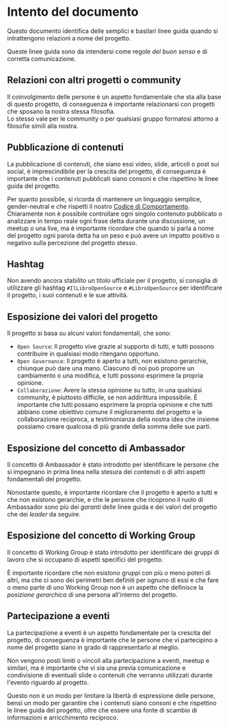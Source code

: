 # Intento del documento

Questo documento identifica delle semplici e basilari linee guida quando si intrattengono relazioni a nome del progetto.

Queste linee guida sono da intendersi come regole _del buon senso_ e di corretta comunicazione.

## Relazioni con altri progetti o community

Il coinvolgimento delle persone è un aspetto fondamentale che sta alla base di questo progetto, di conseguenza è importante relazionarsi con progetti che sposano la nostra stessa filosofia.  
Lo stesso vale per le community o per qualsiasi gruppo formatosi attorno a filosofie simili alla nostra.

## Pubblicazione di contenuti

La pubblicazione di contenuti, che siano essi video, slide, articoli o post sui social, è imprescindibile per la crescita del progetto, di conseguenza è importante che i contenuti pubblicati siano consoni e che rispettino le linee guida del progetto.

Per quanto possibile, si ricorda di mantenere un linguaggio semplice, gender-neutral e che rispetti il nostro [Codice di Comportamento](https://github.com/Il-Libro-Open-Source/book/blob/main/CODE_OF_CONDUCT.md).  
Chiaramente non è possibile controllare ogni singolo contenuto pubblicato o analizzare in tempo reale ogni frase detta durante una discussione, un meetup o una live, ma è importante ricordare che quando si parla a nome del progetto ogni parola detta ha un peso e può avere un impatto positivo o negativo sulla percezione del progetto stesso.

## Hashtag

Non avendo ancora stabilito un titolo ufficiale per il progetto, si consiglia di utilizzare gli hashtag `#IlLibroOpenSource` e `#LibroOpenSource` per identificare il progetto, i suoi contenuti e le sue attività.

## Esposizione dei valori del progetto

Il progetto si basa su alcuni valori fondamentali, che sono:

- `Open Source`: Il progetto vive grazie al supporto di tutti, e tutti possono contribuire in qualsiasi modo ritengano opportuno.
- `Open Governance`: Il progetto è aperto a tutti, non esistono gerarchie, chiunque può dare una mano. Ciascuno di noi può proporre un cambiamento o una modifica, e tutti possono esprimere la propria opinione.
- `Collaborazione`: Avere la stessa opinione su tutto, in una qualsiasi community, è piuttosto difficile, se non addirittura impossibile. È importante che tutti possano esprimere la propria opinione e che tutti abbiano come obiettivo comune il miglioramento del progetto e la collaborazione reciproca, a testimonianza della nostra idea che insieme possiamo creare qualcosa di più grande della somma delle sue parti.

## Esposizione del concetto di Ambassador

Il concetto di Ambassador è stato introdotto per identificare le persone che si impegnano in prima linea nella stesura dei contenuti o di altri aspetti fondamentali del progetto.

Nonostante questo, è importante ricordare che il progetto è aperto a tutti e che non esistono gerarchie, e che le persone che ricoprono il ruolo di Ambassador sono più dei _garanti_ delle linee guida e dei valori del progetto che dei _leader_ da seguire.

## Esposizione del concetto di Working Group

Il concetto di Working Group è stato introdotto per identificare dei gruppi di lavoro che si occupano di aspetti specifici del progetto.

È importante ricordare che non esistono gruppi con più o meno poteri di altri, ma che ci sono dei perimetri ben definiti per ognuno di essi e che fare o meno parte di uno Working Group non è un aspetto che definisce la _posizione gerarchica_ di una persona all'interno del progetto.

## Partecipazione a eventi

La partecipazione a eventi è un aspetto fondamentale per la crescita del progetto, di conseguenza è importante che le persone che vi partecipino a nome del progetto siano in grado di rappresentarlo al meglio.

Non vengono posti limiti o vincoli alla partecipazione a eventi, meetup e similari, ma è importante che vi sia una previa comunicazione e condivisione di eventuali slide o contenuti che verranno utilizzati durante l'evento riguardo al progetto.

Questo non è un modo per limitare la libertà di espressione delle persone, bensì un modo per garantire che i contenuti siano consoni e che rispettino le linee guida del progetto, oltre che essere una fonte di scambio di informazioni e arricchimento reciproco.
